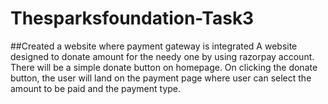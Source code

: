 # Thesparksfoundation-Task3
##Created a website where payment gateway is integrated
A website designed to donate amount for the needy one by using razorpay account. There will be a simple
donate button on homepage. On clicking the donate button, the user will land on the payment page where user can select
the amount to be paid and the payment type.
